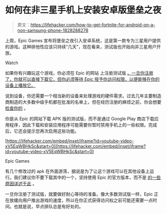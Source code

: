 # 如何在非三星手机上安装安卓版堡垒之夜

> 原文：<https://lifehacker.com/how-to-get-fortnite-for-android-on-a-non-samsung-phone-1828288278>

上周，Epic Games 宣布将堡垒之夜引入安卓系统，这是第一款专为三星用户提供的游戏。这种排他性应该只持续“几天”，现在看来，测试版也开始向非三星用户开放。

Watch

如果你有兴趣玩这个游戏，你必须在 Epic 的网站 上注册测试版 [。一旦你注册了，你就可以直接下载它，但你必须等待 Epic 授予你访问权限，以便能够在你的设备上播放它。](https://www.epicgames.com/fortnite/en-US/mobile/android/sign-up) 

说到设备，你还需要一个相当新的设备来处理游戏的硬件需求。过去几年主要制造商制造的大多数中级手机都在批准的名单上，但在经历注册的麻烦之前，你会想要 [检查你的](https://www.epicgames.com/fortnite/en-US/mobile/android/sign-up) 。

你是从 Epic 的网站下载 APK 版的测试版，而不是通过 Google Play 商店下载应用程序，因此下载和安装应用程序可能需要你暂时禁用手机上的一些权限。完成后，它还会提示您再次启用这些功能。

 [https://lifehacker.com/embed/inset/iframe?id=youtube-video-xV5EqWBHkSc&start=0](https://lifehacker.com/embed/inset/iframe?id=youtube-video-xV5EqWBHkSc&start=0)

<figcaption class="sc-1ptbguh-0 hxeMec caption">Epic Games</figcaption> 

有几个修改过的 apk 在外面游荡，据说是为了让这个游戏可以在其他设备上运行。我们建议你不要下载其中的一个，坚持使用 Epic 的官方版本，而不是 [的一些原因详述于此](https://lifehacker.com/why-you-shouldnt-install-fortnite-apks-on-your-android-1828234742) 。

一旦你注册了测试版，就要做好耐心等待的准备。像大多数测试版一样，Epic 正在放缓向用户推出游戏的速度，所以在你正式获得访问权之前可能还需要一点时间。也就是说，早点排队总是有好处的。